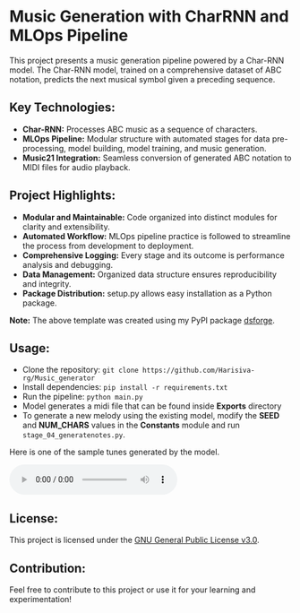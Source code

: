 # Music Generation with CharRNN and MLOps Pipeline

This project presents a music generation pipeline powered by a Char-RNN model. The Char-RNN model, trained on a comprehensive  dataset of ABC notation, predicts the next musical symbol given a preceding sequence.

## Key Technologies:

- **Char-RNN:** Processes ABC music as a sequence of characters.
- **MLOps Pipeline:** Modular structure with automated stages for data pre-processing, model building, model training, and music generation.
- **Music21 Integration:** Seamless conversion of generated ABC notation to MIDI files for audio playback.

## Project Highlights:

- **Modular and Maintainable:** Code organized into distinct modules for clarity and extensibility.
- **Automated Workflow:** MLOps pipeline practice is followed to streamline the process from development to deployment.
- **Comprehensive Logging:** Every stage and its outcome is  performance analysis and debugging.
- **Data Management:** Organized data structure ensures reproducibility and integrity.
- **Package Distribution:** setup.py allows easy installation as a Python package. 

**Note:** The above template was created using my PyPI package [dsforge](https://pypi.org/project/dsforge/).


## Usage:

- Clone the repository: `git clone https://github.com/Harisiva-rg/Music_generator`
- Install dependencies: `pip install -r requirements.txt`
- Run the pipeline: `python main.py`
- Model generates a midi file that can be found inside **Exports** directory 
- To generate a new melody using the existing model, modify the **SEED** and **NUM_CHARS** values in the **Constants** module and run `stage_04_generatenotes.py`.


Here is one of the sample tunes generated by the model.

<audio controls>
  <source src="exports/Composed_music.mid" type="audio/midi">
  Your browser does not support the audio element.
</audio>


## License:

This project is licensed under the [GNU General Public License v3.0](LICENSE).

## Contribution:
Feel free to contribute to this project or use it for your learning and experimentation!


